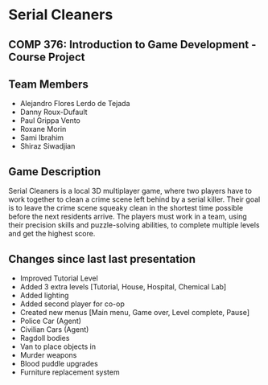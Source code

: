 # Serial Cleaners
## COMP 376: Introduction to Game Development - Course Project

## Team Members
- Alejandro Flores Lerdo de Tejada
- Danny Roux-Dufault 
- Paul Grippa Vento
- Roxane Morin 
- Sami Ibrahim 
- Shiraz Siwadjian 

## Game Description
Serial Cleaners is a local 3D multiplayer game, where two players have to work together to clean a crime scene left behind by a serial killer. Their goal is to leave the crime scene squeaky clean in the shortest time possible before the next residents arrive. The players must work in a team, using their precision skills and puzzle-solving abilities, to complete multiple levels and get the highest score.


## Changes since last last presentation
- Improved Tutorial Level
- Added 3 extra levels [Tutorial, House, Hospital, Chemical Lab] 
- Added lighting
- Added second player for co-op
- Created new menus [Main menu, Game over, Level complete, Pause]
- Police Car (Agent)
- Civilian Cars (Agent)
- Ragdoll bodies
- Van to place objects in
- Murder weapons
- Blood puddle upgrades
- Furniture replacement system
